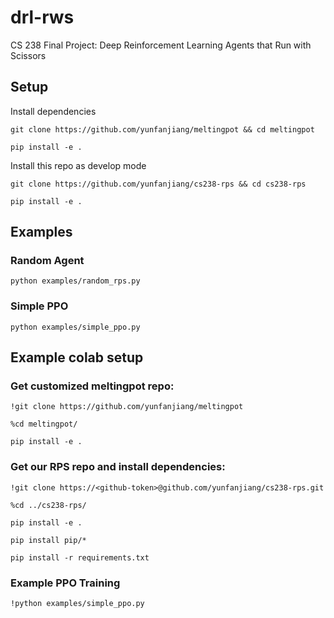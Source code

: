 # drl-rws
CS 238 Final Project: Deep Reinforcement Learning Agents that Run with Scissors

## Setup
Install dependencies

`git clone https://github.com/yunfanjiang/meltingpot && cd meltingpot`

`pip install -e .`

Install this repo as develop mode

`git clone https://github.com/yunfanjiang/cs238-rps && cd cs238-rps`

`pip install -e .`

## Examples
### Random Agent
`python examples/random_rps.py`

### Simple PPO
`python examples/simple_ppo.py`

## Example colab setup

### Get customized meltingpot repo:
`!git clone https://github.com/yunfanjiang/meltingpot`

`%cd meltingpot/`

`pip install -e .`

### Get our RPS repo and install dependencies:
`!git clone https://<github-token>@github.com/yunfanjiang/cs238-rps.git`

`%cd ../cs238-rps/`

`pip install -e .`

`pip install pip/*`

`pip install -r requirements.txt`

### Example PPO Training
`!python examples/simple_ppo.py`
